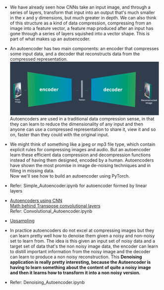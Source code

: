 * We have already seen how CNNs take an input image, and through a series of layers, transform that input into an output that's much smaller in the x and y dimensions, but much greater in depth. We can also think of this structure as a kind of data compression, compressing from an image into a feature vector, a feature map produced after an input has gone through a series of layers squished into a vector shape. This is part of what makes up an autoencoder.

* An autoencoder has two main components: an encoder that compresses some input data, and a decoder that reconstructs data from the compressed representation. ![alt text](Images/AE.png) Autoencoders are used in a traditional data compression sense, in that they can learn to reduce the dimensionality of any input and then anyone can use a compressed representation to share it, view it and so on, faster than they could with the original input.

* We might think of something like a jpeg or mp3 file type, which contain explicit rules for compressing images and audio. But an autoencoder learn these efficient data compression and decompression functions instead of having them designed, encoded by a human. Autoencoders have shown the most promise in image de-noising techniques and in filling in missing data. <br/>
Now we'll see how to build an autoencoder using PyTorch.

* Refer: Simple_Autoencoder.ipynb for autoencoder formed by linear layers

* [Autoencoders using CNN](https://www.youtube.com/watch?v=KjztLwPksj8)  <br/> [Math behind Transpose convolutional layers](https://www.youtube.com/watch?v=hnnLAC1Q0zg) <br/> Refer: Convolutional_Autoencoder.ipynb

* [Upsampling](https://www.youtube.com/watch?v=XX63da4EPN0)

* In practice autoencoders do not excel at compressing images but they can learn pretty well how to denoise them given a noisy and non-noisy set to learn from. The idea is this given an input set of noisy data and a target set of data that's the non noisy image data, the encoder can learn to distill important information from the noisy image and the decoder can learn to produce a non noisy reconstruction. This **Denoising application is really pretty interesting, because the Autoencoder is having to learn something about the content of quite a noisy image and then it learns how to transform it into a non noisy version.**

* Refer: Denoising_Autoencoder.ipynb
